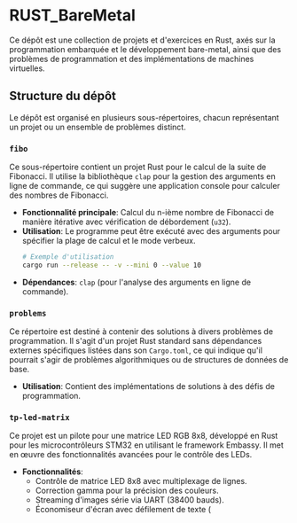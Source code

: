 # RUST_BareMetal

Ce dépôt est une collection de projets et d'exercices en Rust, axés sur la programmation embarquée et le développement bare-metal, ainsi que des problèmes de programmation et des implémentations de machines virtuelles.

## Structure du dépôt

Le dépôt est organisé en plusieurs sous-répertoires, chacun représentant un projet ou un ensemble de problèmes distinct.

### `fibo`

Ce sous-répertoire contient un projet Rust pour le calcul de la suite de Fibonacci. Il utilise la bibliothèque `clap` pour la gestion des arguments en ligne de commande, ce qui suggère une application console pour calculer des nombres de Fibonacci.

*   **Fonctionnalité principale**: Calcul du n-ième nombre de Fibonacci de manière itérative avec vérification de débordement (`u32`).
*   **Utilisation**: Le programme peut être exécuté avec des arguments pour spécifier la plage de calcul et le mode verbeux.
    ```bash
    # Exemple d'utilisation
    cargo run --release -- -v --mini 0 --value 10
    ```
*   **Dépendances**: `clap` (pour l'analyse des arguments en ligne de commande).

### `problems`

Ce répertoire est destiné à contenir des solutions à divers problèmes de programmation. Il s'agit d'un projet Rust standard sans dépendances externes spécifiques listées dans son `Cargo.toml`, ce qui indique qu'il pourrait s'agir de problèmes algorithmiques ou de structures de données de base.

*   **Utilisation**: Contient des implémentations de solutions à des défis de programmation.

### `tp-led-matrix`

Ce projet est un pilote pour une matrice LED RGB 8x8, développé en Rust pour les microcontrôleurs STM32 en utilisant le framework Embassy. Il met en œuvre des fonctionnalités avancées pour le contrôle des LEDs.

*   **Fonctionnalités**: 
    *   Contrôle de matrice LED 8x8 avec multiplexage de lignes.
    *   Correction gamma pour la précision des couleurs.
    *   Streaming d'images série via UART (38400 bauds).
    *   Économiseur d'écran avec défilement de texte (

